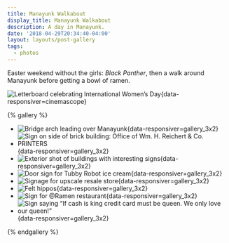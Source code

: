 ```yaml
---
title: Manayunk Walkabout
display_title: Manayunk Walkabout
description: A day in Manayunk.
date: '2018-04-29T20:34:40-04:00'
layout: layouts/post-gallery
tags:
  - photos
---
```


Easter weekend without the girls: *Black Panther*, then a walk around Manayunk before getting a bowl of ramen.

![Letterboard celebrating International Women’s Day](manayunk-walkabout-1.jpg "Err day"){data-responsiver=cinemascope}

{% gallery %}

* ![Bridge arch leading over Manayunk](manayunk-walkabout-2.jpg "Arch"){data-responsiver=gallery_3x2}
* ![Sign on side of brick building: Office of Wm. H. Reichert & Co. PRINTERS](manayunk-walkabout-3.jpg "That daintily-perched ampersand tho."){data-responsiver=gallery_3x2}
* ![Exterior shot of buildings with interesting signs](manayunk-walkabout-4.jpg "Layers"){data-responsiver=gallery_3x2}
* ![Door sign for Tubby Robot ice cream](manayunk-walkabout-5.jpg "Tubby Robot"){data-responsiver=gallery_3x2}
* ![Signage for upscale resale store](manayunk-walkabout-6.jpg "’mergence"){data-responsiver=gallery_3x2}
* ![Felt hippos](manayunk-walkabout-7.jpg "Buds"){data-responsiver=gallery_3x2}
* ![Sign for @Ramen restaurant](manayunk-walkabout-8.jpg "@Ramen"){data-responsiver=gallery_3x2}
* ![Sign saying “If cash is king credit card must be queen. We only love our queen!”](manayunk-walkabout-9.jpg "How Icelandic"){data-responsiver=gallery_3x2}

{% endgallery %}
